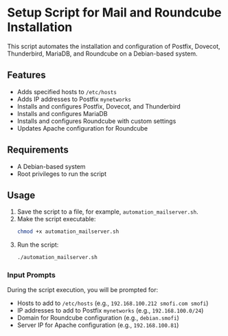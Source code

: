 # Setup Script for Mail and Roundcube Installation

This script automates the installation and configuration of Postfix, Dovecot, Thunderbird, MariaDB, and Roundcube on a Debian-based system.

## Features

- Adds specified hosts to `/etc/hosts`
- Adds IP addresses to Postfix `mynetworks`
- Installs and configures Postfix, Dovecot, and Thunderbird
- Installs and configures MariaDB
- Installs and configures Roundcube with custom settings
- Updates Apache configuration for Roundcube

## Requirements

- A Debian-based system
- Root privileges to run the script

## Usage

1. Save the script to a file, for example, `automation_mailserver.sh`.
2. Make the script executable:
    ```bash
    chmod +x automation_mailserver.sh
    ```
3. Run the script:
    ```bash
    ./automation_mailserver.sh
    ```

### Input Prompts

During the script execution, you will be prompted for:

- Hosts to add to `/etc/hosts` (e.g., `192.168.100.212 smofi.com smofi`)
- IP addresses to add to Postfix `mynetworks` (e.g., `192.168.100.0/24`)
- Domain for Roundcube configuration (e.g., `debian.smofi`)
- Server IP for Apache configuration (e.g., `192.168.100.81`)
